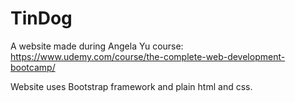 # TinDog
A website made during Angela Yu course: https://www.udemy.com/course/the-complete-web-development-bootcamp/

Website uses Bootstrap framework and plain html and css.

